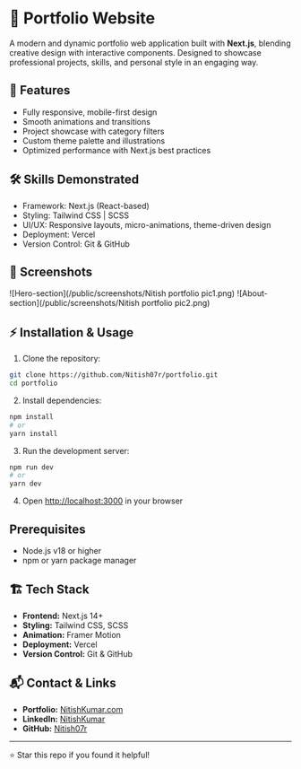 # 🌟 Portfolio Website

A modern and dynamic portfolio web application built with **Next.js**, blending creative design with interactive components. Designed to showcase professional projects, skills, and personal style in an engaging way.

## 🚀 Features

- Fully responsive, mobile-first design
- Smooth animations and transitions
- Project showcase with category filters
- Custom theme palette and illustrations
- Optimized performance with Next.js best practices

## 🛠️ Skills Demonstrated

- Framework: Next.js (React-based)
- Styling: Tailwind CSS | SCSS
- UI/UX: Responsive layouts, micro-animations, theme-driven design
- Deployment: Vercel
- Version Control: Git & GitHub

## 📸 Screenshots
![Hero-section](/public/screenshots/Nitish portfolio pic1.png)
![About-section](/public/screenshots/Nitish portfolio pic2.png)

## ⚡ Installation & Usage

1. Clone the repository:
```bash
git clone https://github.com/Nitish07r/portfolio.git
cd portfolio
```

2. Install dependencies:
```bash
npm install
# or
yarn install
```

3. Run the development server:
```bash
npm run dev
# or
yarn dev
```

4. Open [http://localhost:3000](http://localhost:3000) in your browser

## Prerequisites

- Node.js v18 or higher
- npm or yarn package manager

## 🏗️ Tech Stack

- **Frontend:** Next.js 14+
- **Styling:** Tailwind CSS, SCSS
- **Animation:** Framer Motion
- **Deployment:** Vercel
- **Version Control:** Git & GitHub

## 📬 Contact & Links

- **Portfolio:** [NitishKumar.com](https://NitishKumar.com)
- **LinkedIn:** [NitishKumar](https://www.linkedin.com/in/nitish-kumar-s-ba8928247/)
- **GitHub:** [Nitish07r](https://github.com/nitish07r)

---

⭐ Star this repo if you found it helpful!
